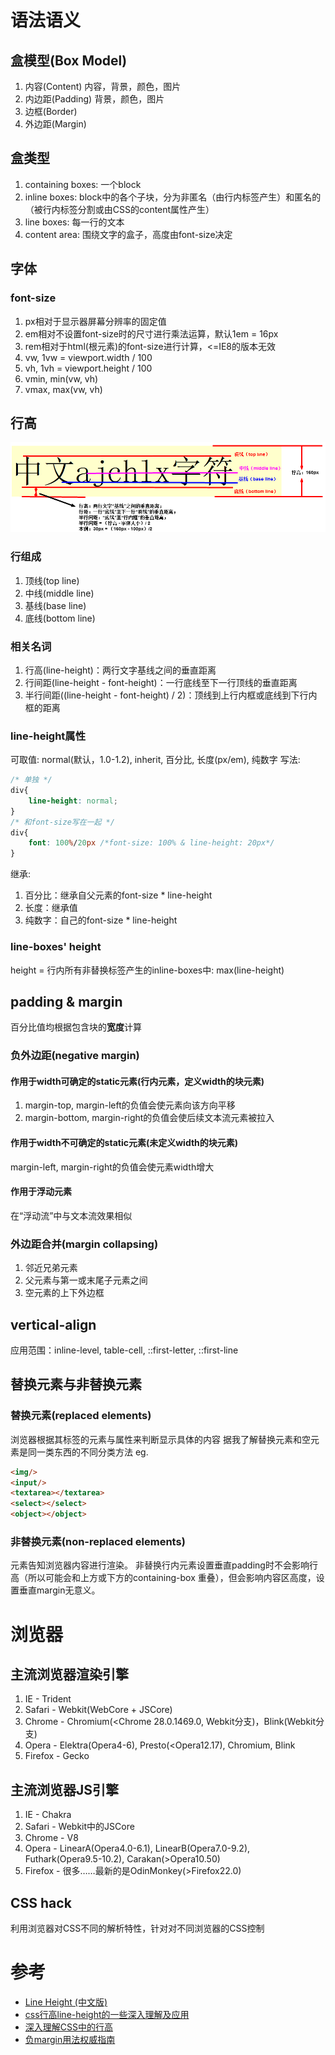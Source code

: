 # 语法语义
## 盒模型(Box Model)
1. 内容(Content)
    内容，背景，颜色，图片
2. 内边距(Padding)
    背景，颜色，图片
3. 边框(Border)
4. 外边距(Margin)


## 盒类型
1. containing boxes: 一个block
2. inline boxes: block中的各个子块，分为非匿名（由行内标签产生）和匿名的（被行内标签分割或由CSS的content属性产生）
3. line boxes: 每一行的文本
4. content area: 围绕文字的盒子，高度由font-size决定

## 字体
### font-size
1. px相对于显示器屏幕分辨率的固定值
2. em相对不设置font-size时的尺寸进行乘法运算，默认1em = 16px
3. rem相对于html(根元素)的font-size进行计算，<=IE8的版本无效
4. vw, 1vw = viewport.width / 100
5. vh, 1vh = viewport.height / 100
6. vmin, min(vw, vh)
7. vmax, max(vw, vh)

## 行高
![uploaded img](public/upload_pics/upload_ad91ed6e97dc03fc27aa916b307f71e7)
### 行组成
1. 顶线(top line)
2. 中线(middle line)
3. 基线(base line)
4. 底线(bottom line)

### 相关名词
1. 行高(line-height)：两行文字基线之间的垂直距离
2. 行间距(line-height - font-height)：一行底线至下一行顶线的垂直距离
3. 半行间距((line-height - font-height) / 2)：顶线到上行内框或底线到下行内框的距离

### line-height属性
可取值: normal(默认，1.0-1.2), inherit, 百分比, 长度(px/em), 纯数字
写法:
``` css
/* 单独 */
div{
    line-height: normal;
}
/* 和font-size写在一起 */
div{
    font: 100%/20px /*font-size: 100% & line-height: 20px*/
}
```
继承:
1. 百分比：继承自父元素的font-size * line-height
2. 长度：继承值
3. 纯数字：自己的font-size * line-height

### line-boxes' height
height = 行内所有非替换标签产生的inline-boxes中: max(line-height)


## padding & margin
百分比值均根据包含块的**宽度**计算
### 负外边距(negative margin)
#### 作用于width可确定的static元素(行内元素，定义width的块元素)
1. margin-top, margin-left的负值会使元素向该方向平移
2. margin-bottom, margin-right的负值会使后续文本流元素被拉入

#### 作用于width不可确定的static元素(未定义width的块元素)
margin-left, margin-right的负值会使元素width增大
#### 作用于浮动元素
在“浮动流”中与文本流效果相似
### 外边距合并(margin collapsing)
1. 邻近兄弟元素
2. 父元素与第一或末尾子元素之间
3. 空元素的上下外边框

## vertical-align
应用范围：inline-level, table-cell, ::first-letter, ::first-line

## 替换元素与非替换元素
### 替换元素(replaced elements)
浏览器根据其标签的元素与属性来判断显示具体的内容
据我了解替换元素和空元素是同一类东西的不同分类方法
eg.
``` html
<img/>
<input/>
<textarea></textarea>
<select></select>
<object></object>
```

### 非替换元素(non-replaced elements)
元素告知浏览器内容进行渲染。
非替换行内元素设置垂直padding时不会影响行高（所以可能会和上方或下方的containing-box 重叠），但会影响内容区高度，设置垂直margin无意义。


# 浏览器
## 主流浏览器渲染引擎
1. IE - Trident
2. Safari - Webkit(WebCore + JSCore)
3. Chrome - Chromium(<Chrome 28.0.1469.0, Webkit分支)，Blink(Webkit分支)
4. Opera - Elektra(Opera4-6), Presto(<Opera12.17), Chromium, Blink
5. Firefox - Gecko

## 主流浏览器JS引擎
1. IE - Chakra
2. Safari - Webkit中的JSCore
3. Chrome - V8
4. Opera - LinearA(Opera4.0-6.1), LinearB(Opera7.0-9.2), Futhark(Opera9.5-10.2), Carakan(>Opera10.50)
5. Firefox - 很多……最新的是OdinMonkey(>Firefox22.0)

## CSS hack
利用浏览器对CSS不同的解析特性，针对对不同浏览器的CSS控制

# 参考
* [Line Height (中文版)](https://www.slideshare.net/daemao/line-height-2470819)
* [css行高line-height的一些深入理解及应用](http://www.zhangxinxu.com/wordpress/2009/11/css%E8%A1%8C%E9%AB%98line-height%E7%9A%84%E4%B8%80%E4%BA%9B%E6%B7%B1%E5%85%A5%E7%90%86%E8%A7%A3%E5%8F%8A%E5%BA%94%E7%94%A8/)
* [深入理解CSS中的行高](http://www.cnblogs.com/rainman/archive/2011/08/05/2128068.html)
* [负margin用法权威指南 ](https://www.w3cplus.com/css/the-definitive-guide-to-using-negative-margins.html)

